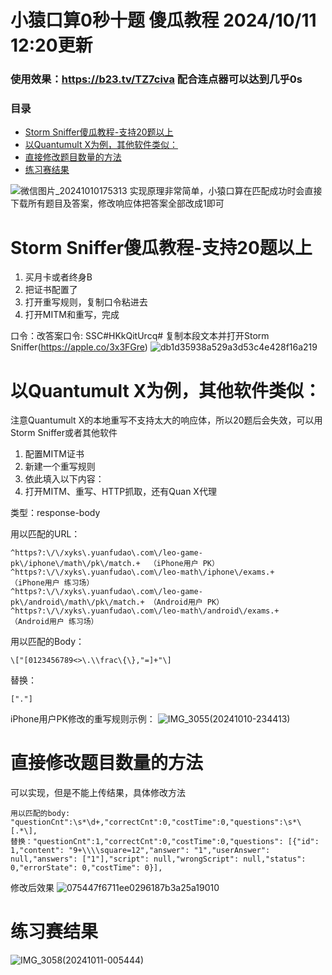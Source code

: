 # 小猿口算0秒十题 傻瓜教程 2024/10/11 12:20更新

### 使用效果：https://b23.tv/TZ7civa 配合连点器可以达到几乎0s
### 目录
- [Storm Sniffer傻瓜教程-支持20题以上](#storm-sniffer-------20----)
- [以Quantumult X为例，其他软件类似：](#-quantumult-x----------)
- [直接修改题目数量的方法](#-----------)
- [练习赛结果](#-----)

![微信图片_20241010175313](https://github.com/user-attachments/assets/afb3d32c-7c43-4e14-af53-ad0200b4e9ac)
实现原理非常简单，小猿口算在匹配成功时会直接下载所有题目及答案，修改响应体把答案全部改成1即可

# Storm Sniffer傻瓜教程-支持20题以上
1. 买月卡或者终身B
2. 把证书配置了
3. 打开重写规则，复制口令粘进去
4. 打开MITM和重写，完成

口令：改答案口令: SSC#HKkQitUrcq# 复制本段文本并打开Storm Sniffer(https://apple.co/3x3FGre)
![db1d35938a529a3d53c4e428f16a219](https://github.com/user-attachments/assets/fcd75c46-f530-4c20-a2fa-781afb6dd7f3)


# 以Quantumult X为例，其他软件类似：

注意Quantumult X的本地重写不支持太大的响应体，所以20题后会失效，可以用Storm Sniffer或者其他软件
1. 配置MITM证书
2. 新建一个重写规则
3. 依此填入以下内容：
4. 打开MITM、重写、HTTP抓取，还有Quan X代理

类型：response-body

用以匹配的URL：
```
^https?:\/\/xyks\.yuanfudao\.com\/leo-game-pk\/iphone\/math\/pk\/match.+  （iPhone用户 PK）
^https?:\/\/xyks\.yuanfudao\.com\/leo-math\/iphone\/exams.+               （iPhone用户 练习场）
^https?:\/\/xyks\.yuanfudao\.com\/leo-game-pk\/android\/math\/pk\/match.+ （Android用户 PK）
^https?:\/\/xyks\.yuanfudao\.com\/leo-math\/android\/exams.+              （Android用户 练习场）
```
用以匹配的Body：
```
\["[0123456789<>\.\\frac\{\},"=]+"\]
```
替换：
```
["."]
```

iPhone用户PK修改的重写规则示例：
![IMG_3055(20241010-234413)](https://github.com/user-attachments/assets/8c443a8a-8d45-42ae-bd3d-906b6a29c461)

# 直接修改题目数量的方法
可以实现，但是不能上传结果，具体修改方法
```
用以匹配的body: "questionCnt":\s*\d+,"correctCnt":0,"costTime":0,"questions":\s*\[.*\],
替换："questionCnt":1,"correctCnt":0,"costTime":0,"questions": [{"id": 1,"content": "9+\\\\square=12","answer": "1","userAnswer": null,"answers": ["1"],"script": null,"wrongScript": null,"status": 0,"errorState": 0,"costTime": 0}],
```
修改后效果
![075447f6711ee0296187b3a25a19010](https://github.com/user-attachments/assets/a902a38c-e55c-41c1-9d97-3062770fd733)

# 练习赛结果
![IMG_3058(20241011-005444)](https://github.com/user-attachments/assets/10a621f5-815d-4e81-9122-39d766965b87)
